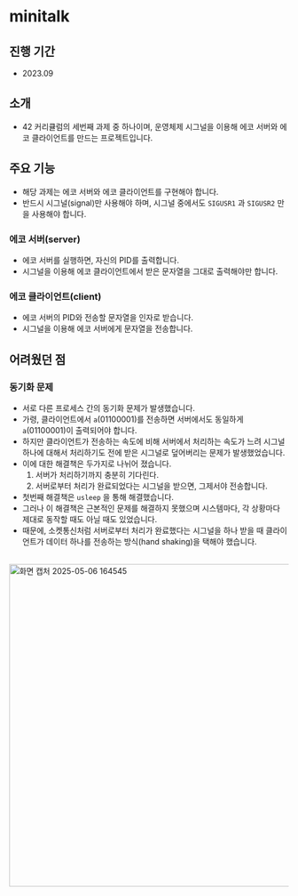 # minitalk
## 진행 기간
- 2023.09
## 소개
- 42 커리큘럼의 세번째 과제 중 하나이며, 운영체제 시그널을 이용해 에코 서버와 에코 클라이언트를 만드는 프로젝트입니다.
## 주요 기능
- 해당 과제는 에코 서버와 에코 클라이언트를 구현해야 합니다.
- 반드시 시그널(signal)만 사용해야 하며, 시그널 중에서도 `SIGUSR1` 과 `SIGUSR2` 만을 사용해야 합니다.
### 에코 서버(server)
- 에코 서버를 실행하면, 자신의 PID를 출력합니다.
- 시그널을 이용해 에코 클라이언트에서 받은 문자열을 그대로 출력해야만 합니다.
### 에코 클라이언트(client)
- 에코 서버의 PID와 전송할 문자열을 인자로 받습니다.
- 시그널을 이용해 에코 서버에게 문자열을 전송합니다.
## 어려웠던 점
### 동기화 문제
- 서로 다른 프로세스 간의 동기화 문제가 발생했습니다.
- 가령, 클라이언트에서 `a`(01100001)를 전송하면 서버에서도 동일하게 `a`(01100001)이 출력되어야 합니다.
- 하지만 클라이언트가 전송하는 속도에 비해 서버에서 처리하는 속도가 느려 시그널 하나에 대해서 처리하기도 전에 받은 시그널로 덮어버리는 문제가 발생했었습니다.
- 이에 대한 해결책은 두가지로 나뉘어 졌습니다.
  1. 서버가 처리하기까지 충분히 기다린다.
  2. 서버로부터 처리가 완료되었다는 시그널을 받으면, 그제서야 전송합니다.
- 첫번째 해결책은 `usleep` 을 통해 해결했습니다.
- 그러나 이 해결책은 근본적인 문제를 해결하지 못했으며 시스템마다, 각 상황마다 제대로 동작할 때도 아닐 때도 있었습니다.
- 때문에, 소켓통신처럼 서버로부터 처리가 완료했다는 시그널을 하나 받을 때 클라이언트가 데이터 하나를 전송하는 방식(hand shaking)을 택해야 했습니다.
<br>
<img width="580" alt="화면 캡처 2025-05-06 164545" src="https://github.com/user-attachments/assets/c5bd8685-ed7d-40f9-8a6e-f881eae4dc30" />
